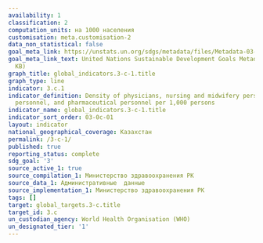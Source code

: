```yaml
---
availability: 1
classification: 2
computation_units: на 1000 населения
customisation: meta.customisation-2
data_non_statistical: false
goal_meta_link: https://unstats.un.org/sdgs/metadata/files/Metadata-03-0C-01.pdf
goal_meta_link_text: United Nations Sustainable Development Goals Metadata (PDF 207
  KB)
graph_title: global_indicators.3-c-1.title
graph_type: line
indicator: 3.c.1
indicator_definition: Density of physicians, nursing and midwifery personnel, dentistry
  personnel, and pharmaceutical personnel per 1,000 persons
indicator_name: global_indicators.3-c-1.title
indicator_sort_order: 03-0c-01
layout: indicator
national_geographical_coverage: Казахстан
permalink: /3-c-1/
published: true
reporting_status: complete
sdg_goal: '3'
source_active_1: true
source_compilation_1: Министерство здравоохранения РК
source_data_1: Административные  данные
source_implementation_1: Министерство здравоохранения РК
tags: []
target: global_targets.3-c.title
target_id: 3.c
un_custodian_agency: World Health Organisation (WHO)
un_designated_tier: '1'
---
```


